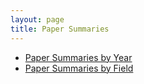 ```yaml
---
layout: page
title: Paper Summaries
---
```


<ul>
  <li><a href="/paper_summaries_year.html">Paper Summaries by Year</a></li>
  <li><a href="/paper_summaries_field.html">Paper Summaries by Field</a></li>
</ul>


